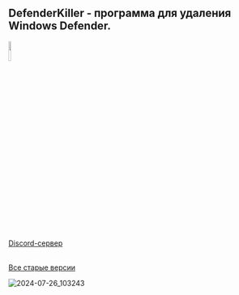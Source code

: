 ## DefenderKiller - программа для удаления Windows Defender.

<a href="https://discord.gg/X5VBmJB3aE">
  <image src="https://i.imgur.com/7qKqP8r.png" width="10%"/>
  <div>Discord-сервер</div>
</a>
<br>

[Все старые версии](https://nnmclub.to/forum/tracker.php?nm=DefenderKiller)

![2024-07-26_103243](https://github.com/user-attachments/assets/ec42b51d-4b02-4551-8c2d-e767df08ba3f)
